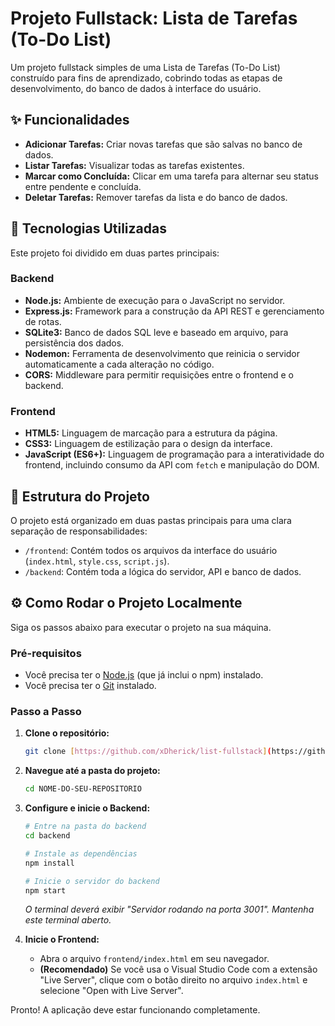 # Projeto Fullstack: Lista de Tarefas (To-Do List)

Um projeto fullstack simples de uma Lista de Tarefas (To-Do List) construído para fins de aprendizado, cobrindo todas as etapas de desenvolvimento, do banco de dados à interface do usuário.

## ✨ Funcionalidades

* **Adicionar Tarefas:** Criar novas tarefas que são salvas no banco de dados.
* **Listar Tarefas:** Visualizar todas as tarefas existentes.
* **Marcar como Concluída:** Clicar em uma tarefa para alternar seu status entre pendente e concluída.
* **Deletar Tarefas:** Remover tarefas da lista e do banco de dados.

## 🚀 Tecnologias Utilizadas

Este projeto foi dividido em duas partes principais:

### Backend

* **Node.js:** Ambiente de execução para o JavaScript no servidor.
* **Express.js:** Framework para a construção da API REST e gerenciamento de rotas.
* **SQLite3:** Banco de dados SQL leve e baseado em arquivo, para persistência dos dados.
* **Nodemon:** Ferramenta de desenvolvimento que reinicia o servidor automaticamente a cada alteração no código.
* **CORS:** Middleware para permitir requisições entre o frontend e o backend.

### Frontend

* **HTML5:** Linguagem de marcação para a estrutura da página.
* **CSS3:** Linguagem de estilização para o design da interface.
* **JavaScript (ES6+):** Linguagem de programação para a interatividade do frontend, incluindo consumo da API com `fetch` e manipulação do DOM.

## 📂 Estrutura do Projeto

O projeto está organizado em duas pastas principais para uma clara separação de responsabilidades:

-   `/frontend`: Contém todos os arquivos da interface do usuário (`index.html`, `style.css`, `script.js`).
-   `/backend`: Contém toda a lógica do servidor, API e banco de dados.

## ⚙️ Como Rodar o Projeto Localmente

Siga os passos abaixo para executar o projeto na sua máquina.

### Pré-requisitos

* Você precisa ter o [Node.js](https://nodejs.org/) (que já inclui o npm) instalado.
* Você precisa ter o [Git](https://git-scm.com/) instalado.

### Passo a Passo

1.  **Clone o repositório:**
    ```bash
    git clone [https://github.com/xDherick/list-fullstack](https://github.com/xDherick/list-fullstack.git
    ```

2.  **Navegue até a pasta do projeto:**
    ```bash
    cd NOME-DO-SEU-REPOSITORIO
    ```

3.  **Configure e inicie o Backend:**
    ```bash
    # Entre na pasta do backend
    cd backend

    # Instale as dependências
    npm install

    # Inicie o servidor do backend
    npm start
    ```
    *O terminal deverá exibir "Servidor rodando na porta 3001". Mantenha este terminal aberto.*

4.  **Inicie o Frontend:**
    * Abra o arquivo `frontend/index.html` em seu navegador.
    * **(Recomendado)** Se você usa o Visual Studio Code com a extensão "Live Server", clique com o botão direito no arquivo `index.html` e selecione "Open with Live Server".

Pronto! A aplicação deve estar funcionando completamente.
